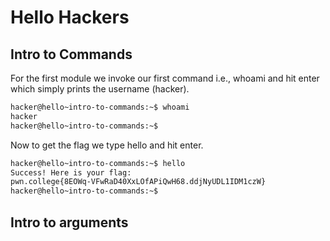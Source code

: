 # Hello Hackers
## Intro to Commands

For the first module we invoke our first command i.e., whoami and hit enter which simply prints the username (hacker).
```bash
hacker@hello~intro-to-commands:~$ whoami
hacker
hacker@hello~intro-to-commands:~$ 
```
Now to get the flag we type hello and hit enter. 
```bash
hacker@hello~intro-to-commands:~$ hello
Success! Here is your flag:
pwn.college{8EOWq-VFwRaD40XxLOfAPiQwH68.ddjNyUDL1IDM1czW}
hacker@hello~intro-to-commands:~$ 
```

## Intro to arguments 

